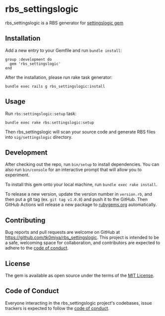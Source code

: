 # rbs_settingslogic

rbs_settingslogic is a RBS generator for [settingslogic gem](https://github.com/settingslogic/settingslogic)

## Installation

Add a new entry to your Gemfile and run `bundle install`:

    group :development do
      gem 'rbs_settingslogic'
    end

After the installation, please run rake task generator:

    bundle exec rails g rbs_settingslogic:install

## Usage

Run `rbs:settingslogic:setup` task:

    bundle exec rake rbs:settingslogic:setup

Then rbs_settingslogic will scan your source code and generate RBS files into
`sig/settingslogic` directory.

## Development

After checking out the repo, run `bin/setup` to install dependencies. You can also
run `bin/console` for an interactive prompt that will allow you to experiment.

To install this gem onto your local machine, run `bundle exec rake install`.

To release a new version, update the version number in `version.rb`, and then put
a git tag (ex. `git tag v1.0.0`) and push it to the GitHub. Then GitHub Actions
will release a new package to [rubygems.org](https://rubygems.org) automatically.

## Contributing

Bug reports and pull requests are welcome on GitHub at https://github.com/tk0miya/rbs_settingslogic.
This project is intended to be a safe, welcoming space for collaboration, and
contributors are expected to adhere to the [code of conduct](https://github.com/tk0miya/rbs_settingslogic/blob/main/CODE_OF_CONDUCT.md).

## License

The gem is available as open source under the terms of the [MIT License](https://opensource.org/licenses/MIT).

## Code of Conduct

Everyone interacting in the rbs_settingslogic project's codebases, issue trackers
is expected to follow the [code of conduct](https://github.com/tk0miya/rbs_settingslogic/blob/main/CODE_OF_CONDUCT.md).
